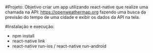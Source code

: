 #Projeto:
Objetivo criar um app utilizando react-native que realize uma chamada na API: https://openweathermap.org
fazendo uma busca da previsão do tempo de uma cidade e exibir os dados da API na tela.

#Instalação e execução:

- npm install
- react-native link
- react-native run-ios / react-native run-android
